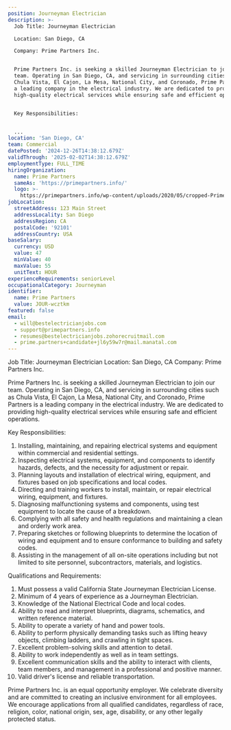 ```yaml
---
position: Journeyman Electrician
description: >-
  Job Title: Journeyman Electrician

  Location: San Diego, CA

  Company: Prime Partners Inc.


  Prime Partners Inc. is seeking a skilled Journeyman Electrician to join our
  team. Operating in San Diego, CA, and servicing in surrounding cities such as
  Chula Vista, El Cajon, La Mesa, National City, and Coronado, Prime Partners is
  a leading company in the electrical industry. We are dedicated to providing
  high-quality electrical services while ensuring safe and efficient operations.


  Key Responsibilities:


  ...
location: 'San Diego, CA'
team: Commercial
datePosted: '2024-12-26T14:38:12.679Z'
validThrough: '2025-02-02T14:38:12.679Z'
employmentType: FULL_TIME
hiringOrganization:
  name: Prime Partners
  sameAs: 'https://primepartners.info/'
  logo: >-
    https://primepartners.info/wp-content/uploads/2020/05/cropped-Prime-Partners-Logo-NO-BG-1-1.png
jobLocation:
  streetAddress: 123 Main Street
  addressLocality: San Diego
  addressRegion: CA
  postalCode: '92101'
  addressCountry: USA
baseSalary:
  currency: USD
  value: 47
  minValue: 40
  maxValue: 55
  unitText: HOUR
experienceRequirements: seniorLevel
occupationalCategory: Journeyman
identifier:
  name: Prime Partners
  value: JOUR-wcztkm
featured: false
email:
  - will@bestelectricianjobs.com
  - support@primepartners.info
  - resumes@bestelectricianjobs.zohorecruitmail.com
  - prime.partners+candidate+jl6y59w7r@mail.manatal.com
---
```




Job Title: Journeyman Electrician
Location: San Diego, CA
Company: Prime Partners Inc.

Prime Partners Inc. is seeking a skilled Journeyman Electrician to join our team. Operating in San Diego, CA, and servicing in surrounding cities such as Chula Vista, El Cajon, La Mesa, National City, and Coronado, Prime Partners is a leading company in the electrical industry. We are dedicated to providing high-quality electrical services while ensuring safe and efficient operations.

Key Responsibilities:

1. Installing, maintaining, and repairing electrical systems and equipment within commercial and residential settings.
2. Inspecting electrical systems, equipment, and components to identify hazards, defects, and the necessity for adjustment or repair.
3. Planning layouts and installation of electrical wiring, equipment, and fixtures based on job specifications and local codes.
4. Directing and training workers to install, maintain, or repair electrical wiring, equipment, and fixtures.
5. Diagnosing malfunctioning systems and components, using test equipment to locate the cause of a breakdown.
6. Complying with all safety and health regulations and maintaining a clean and orderly work area.
7. Preparing sketches or following blueprints to determine the location of wiring and equipment and to ensure conformance to building and safety codes.
8. Assisting in the management of all on-site operations including but not limited to site personnel, subcontractors, materials, and logistics.

Qualifications and Requirements:

1. Must possess a valid California State Journeyman Electrician License.
2. Minimum of 4 years of experience as a Journeyman Electrician.
3. Knowledge of the National Electrical Code and local codes.
4. Ability to read and interpret blueprints, diagrams, schematics, and written reference material.
5. Ability to operate a variety of hand and power tools.
6. Ability to perform physically demanding tasks such as lifting heavy objects, climbing ladders, and crawling in tight spaces.
7. Excellent problem-solving skills and attention to detail.
8. Ability to work independently as well as in team settings.
9. Excellent communication skills and the ability to interact with clients, team members, and management in a professional and positive manner.
10. Valid driver's license and reliable transportation.

Prime Partners Inc. is an equal opportunity employer. We celebrate diversity and are committed to creating an inclusive environment for all employees. We encourage applications from all qualified candidates, regardless of race, religion, color, national origin, sex, age, disability, or any other legally protected status.
